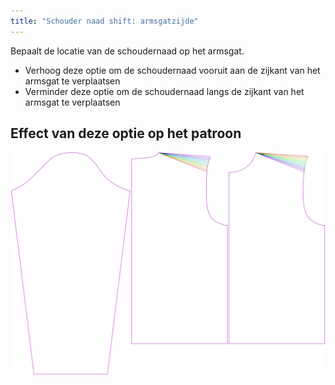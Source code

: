 ```yaml
---
title: "Schouder naad shift: armsgatzijde"
---
```


Bepaalt de locatie van de schoudernaad op het armsgat.

- Verhoog deze optie om de schoudernaad vooruit aan de zijkant van het armsgat te verplaatsen
- Verminder deze optie om de schoudernaad langs de zijkant van het armsgat te verplaatsen

## Effect van deze optie op het patroon

![Deze afbeelding toont het effect van deze optie door meerdere varianten die een andere waarde hebben voor deze optie te vervangen](brian_s3armhole_sample.svg "Effect van deze optie op het patroon")
